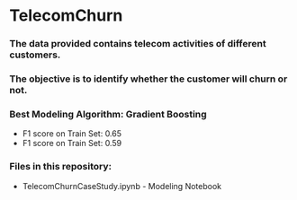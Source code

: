 # TelecomChurn
 
### The data provided contains telecom activities of different customers.
### The objective is to identify whether the customer will churn or not.

### Best Modeling Algorithm: Gradient Boosting

*   F1 score on Train Set: 0.65
*   F1 score on Train Set: 0.59

### Files in this repository:
* TelecomChurnCaseStudy.ipynb - Modeling Notebook

